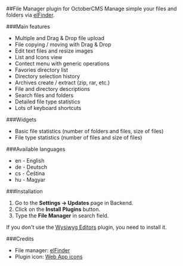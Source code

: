 ##File Manager plugin for OctoberCMS
Manage simple your files and folders via [elFinder](http://elfinder.org).

###Main features
* Multiple and Drag & Drop file upload
* File copying / moving with Drag & Drop
* Edit text files and resize images
* List and Icons view
* Contect menu with generic operations
* Favories directory list
* Directory selection history
* Archives create / extract (zip, rar, etc.)
* File and directory descriptions
* Search files and folders
* Detailed file type statistics
* Lots of keyboard shortcuts

###Widgets
* Basic file statistics (number of folders and files, size of files)
* File type statistics (number of files and size of files)

###Available languages
* en - English
* de - Deutsch
* cs - Čeština
* hu - Magyar

###Installation
1. Go to the __Settings -> Updates__ page in Backend.
1. Click on the __Install Plugins__ button.
1. Type the __File Manager__ in search field.

If you don't use the [Wysiwyg Editors](https://octobercms.com/plugin/anandpatel-wysiwygeditors) plugin, you need to install it.

###Credits
* File manager: [elFinder](https://github.com/Studio-42/elFinder)
* Plugin icon: [Web App icons](http://icons8.com/web-app/new-icons/all)
